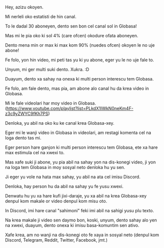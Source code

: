 Hey, azizu okoyen.

Mi nerleli oko estatisti de hin canal.

To le dadal 30 aboneyen, dento sen bon cel canal sol in Globasa!

Mas mi le pia oko ki sol 4% (care ofcen) okodure ofata aboneyen.

Dento mena min or max ki max kom 90% (nuedes ofcen) okoyen le no uje abone!

Fe folo, yon hin video, mi peti tas yu ki yu abone, eger yu le no uje fale to.

Unyum, mi ger multi suki dento. Xukra. :D

Duayum, dento xa sahay na onexa ki multi person interescu tem Globasa.

Fe folo, am fale dento, mas pia, am abone alo canal hu da krea video in Globasa.

Mi le fale videolari har moy video in Globasa. (https://www.youtube.com/playlist?list=PLkdX1IWkN0neKm4F-z3c9yZWYC9fKh7PS)

Denloka, yu abil na oko ku ke canal krea Globasa-xey.

Eger mi le wanji video in Globasa in videolari, am restagi komenta cel na loga dento tas mi.

Eger person hare ganjon ki multi person  interescu tem Globasa, ete xa hare max estimula cel na xwexi to.

Mas xafe suki ji abone, yu pia abil na sahay yon na dis-konegi video, ji yon na loga tem Globasa in moy sosyal neto denloka hu yu sen.

Ji eger yu vole na hata max sahay, yu abil na ata cel imisu Discord.

Denloka, hay person hu da abil na sahay yu fe yusu xwexi. 

Denwatu hu yu xa hare kufi jixi-daraje, yu xa abil na krea Globasa-xey denpul kom makale or video denpul kom misu oto.

In Discord, imi hare canal "sahimoni" feki imi abil na sahigi yusu plu texto.

Na krea makale ji video sen daymo bon, koski, unyum, dento sahay alo yen na xwexi, duayum, dento onexa ki imisu basa-komuntim sen ativo.

Xafe krea, am no wanji na dis-konegi oto fe xaya in sosyal neto (denpul kom Discord, Telegram, Reddit, Twitter, Facebook, jmt.)
